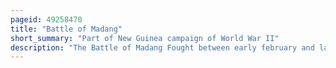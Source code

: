 ```yaml
---
pageid: 49258470
title: "Battle of Madang"
short_summary: "Part of New Guinea campaign of World War II"
description: "The Battle of Madang Fought between early february and late April 1944 was the Break-Out and Pursuit Phase of the Markham and ramu Valley Finisterre Range and Huon Peninsula Campaigns which were Part of the Wider new Guinea Campaign of World War Ii. After overcoming the japanese Defences around shaggy ridge the australian Forces descended steep Slopes of the finisterre Range and pursued the withdrawing japanese Towards Bogadjim and then madang on the north Coast of new. There they linked with us and australian Forces which had advanced along the Coast from the Huon Peninsula while Remnants of three japanese Divisions withdrew toward Wewak where further Fighting would take Place from late 1944 to 1945."
---
```

